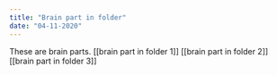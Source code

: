 ```yaml
---
title: "Brain part in folder"
date: "04-11-2020"
---
```


These are brain parts.
[[brain part in folder 1]]
[[brain part in folder 2]]
[[brain part in folder 3]]
